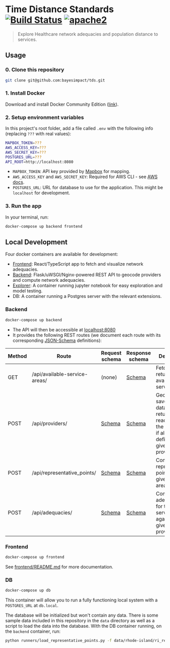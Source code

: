 # Time Distance Standards [![Build Status][build]](https://circleci.com/gh/bayesimpact/tds) [![apache2]](https://www.apache.org/licenses/LICENSE-2.0)

[build]: https://img.shields.io/circleci/project/bayesimpact/tds.svg?branch=master&style=flat-square
[apache2]: https://img.shields.io/badge/License-Apache%202.0-blue.svg

> Explore Healthcare network adequacies and population distance to services.

## Usage

### 0. Clone this repository
```bash
git clone git@github.com:bayesimpact/tds.git
```

### 1. Install Docker

Download and install Docker Community Edition ([link](https://store.docker.com/search?offering=community&type=edition)).

### 2. Setup environment variables

In this project's root folder, add a file called `.env` with the following info (replacing `???` with real values):

```sh
MAPBOX_TOKEN=???
AWS_ACCESS_KEY=???
AWS_SECRET_KEY=???
POSTGRES_URL=???
API_ROOT=http://localhost:8080
```

* `MAPBOX_TOKEN`: API key provided by [Mapbox](mapbox.com) for mapping.
* `AWS_ACCESS_KEY` and `AWS_SECRET_KEY`: Required for AWS CLI - see [AWS docs](https://docs.aws.amazon.com/general/latest/gr/aws-sec-cred-types.html).
* `POSTGRES_URL`: URL for database to use for the application. This might be `localhost` for development.

### 3. Run the app

In your terminal, run:

```sh
docker-compose up backend frontend
```

## Local Development

Four docker containers are available for development:

- [Frontend](frontend/Dockerfile): React/TypeScript app to fetch and visualize network adequacies.
- [Backend](backend/Dockerfile): Flask/uWSGI/Nginx-powered REST API to geocode providers and compute network adequacies.
- [Explorer](explorer/Dockerfile): A container running jupyter notebook for easy exploration and model testing.
- DB: A container running a Postgres server with the relevant extensions.

### Backend

```sh
docker-compose up backend
```

- The API will then be accessible at [localhost:8080](http://localhost:8080)
- It provides the following REST routes (we document each route with its corresponding [JSON-Schema](https://spacetelescope.github.io/understanding-json-schema/) definitions):

| Method  | Route                               | Request schema  | Response schema | Description           |
|---------|-------------------------------------|-----------------|-----------------|-----------------------|
| GET     | /api/available-service-areas/       | (none)          | [Schema](shared/api-spec/available-service-areas-response.json) | Fetches and returns all available service areas |
| POST    | /api/providers/                     | [Schema](shared/api-spec/providers-request.json) | [Schema](shared/api-spec/providers-response.json) | Geocodes, saves to the database, and returns (or, reads from the database if already defined) the given providers |
| POST    | /api/representative_points/         | [Schema](shared/api-spec/representative-points-request.json) | [Schema](shared/api-spec/representative-points-response.json) | Computes representative points for the given service areas |
| POST    | /api/adequacies/                    | [Schema](shared/api-spec/adequacies-request.json) | [Schema](shared/api-spec/adequacies-response.json) | Computes adequacies for the given service areas against the given providers |

### Frontend

```sh
docker-compose up frontend
```

See [frontend/README.md](frontend/README.md) for more documentation.

### DB
```bash
docker-compose up db
```

This container will allow you to run a fully functioning local system with a `POSTGRES_URL` at `db.local`.

The database will be initialized but won't contain any data. There is some sample data included in this repository in the `data` directory as well as a script to load the data into the database. With the DB container running, on the `backend` container, run:
```bash
python runners/load_representative_points.py -f data/rhode-island/ri_representative_points.geojson
``` 
